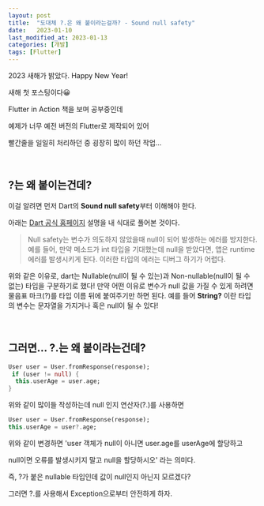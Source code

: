 ```yaml
---
layout: post
title:  "도대체 ?.은 왜 붙이라는걸까? - Sound null safety"
date:   2023-01-10
last_modified_at: 2023-01-13
categories: [개발]
tags: [Flutter]
---
```


2023 새해가 밝았다. Happy New Year!

새해 첫 포스팅이다😀

Flutter in Action 책을 보며 공부중인데

예제가 너무 예전 버전의 Flutter로 제작되어 있어

빨간줄을 일일히 처리하던 중 굉장히 많이 하던 작업...

<br/>

## **?는 왜 붙이는건데?**

이걸 알려면 먼저 Dart의 **Sound null safety**부터 이해해야 한다.

아래는 [Dart 공식 홈페이지](https://dart.dev/null-safety) 설명을 내 식대로 풀어본 것이다.


> Null safety는 변수가 의도하지 않았을때 null이 되어 발생하는 에러를 방지한다.
> 예를 들어, 만약 메소드가 int 타입을 기대했는데 null을 받았다면, 앱은 runtime 에러를
> 발생시키게 된다. 이러한 타입의 에러는 디버그 하기가 어렵다.

위와 같은 이유로, dart는 Nullable(null이 될 수 있는)과 Non-nullable(null이 될 수 없는) 타입을 구분하기로 했다!
 만약 어떤 이유로 변수가 null 값을 가질 수 있게 하려면 물음표 마크(?)를 타입 이름 뒤에 붙여주기만 하면 된다.
예를 들어 **String?** 이란 타입의 변수는 문자열을 가지거나 혹은 null이 될 수 있다!

<br/>

## 그러면... **?.는 왜 붙이라는건데?**

```dart
User user = User.fromResponse(response);
 if (user != null) {
  this.userAge = user.age;
}
```

위와 같이 많이들 작성하는데 null 인지 연산자(?.)를 사용하면



```dart
User user = User.fromResponse(response);
this.userAge = user?.age;
```

위와 같이 변경하면 'user 객체가 null이 아니면 user.age를 userAge에 할당하고

null이면 오류를 발생시키지 말고 null을 할당하시오' 라는 의미다.

즉, ?가 붙은 nullable 타입인데 값이 null인지 아닌지 모르겠다? 

그러면 ?.를 사용해서 Exception으로부터 안전하게 하자.

<br/>
